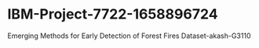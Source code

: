 # IBM-Project-7722-1658896724
Emerging Methods for Early Detection of Forest Fires
Dataset-akash-G3110
